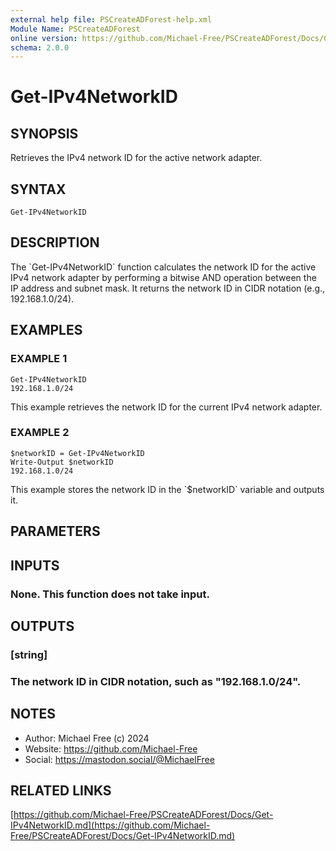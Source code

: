 ```yaml
---
external help file: PSCreateADForest-help.xml
Module Name: PSCreateADForest
online version: https://github.com/Michael-Free/PSCreateADForest/Docs/Get-IPv4NetworkID.md
schema: 2.0.0
---
```


# Get-IPv4NetworkID

## SYNOPSIS
Retrieves the IPv4 network ID for the active network adapter.

## SYNTAX

```
Get-IPv4NetworkID
```

## DESCRIPTION
The \`Get-IPv4NetworkID\` function calculates the network ID for the active IPv4 network adapter
by performing a bitwise AND operation between the IP address and subnet mask.
It returns the
network ID in CIDR notation (e.g., 192.168.1.0/24).

## EXAMPLES

### EXAMPLE 1
```
Get-IPv4NetworkID
192.168.1.0/24
```

This example retrieves the network ID for the current IPv4 network adapter.

### EXAMPLE 2
```
$networkID = Get-IPv4NetworkID
Write-Output $networkID
192.168.1.0/24
```

This example stores the network ID in the \`$networkID\` variable and outputs it.

## PARAMETERS

## INPUTS

### None. This function does not take input.
## OUTPUTS

### [string]
###     The network ID in CIDR notation, such as "192.168.1.0/24".
## NOTES
- Author: Michael Free (c) 2024
- Website: https://github.com/Michael-Free
- Social: https://mastodon.social/@MichaelFree

## RELATED LINKS

[https://github.com/Michael-Free/PSCreateADForest/Docs/Get-IPv4NetworkID.md](https://github.com/Michael-Free/PSCreateADForest/Docs/Get-IPv4NetworkID.md)

